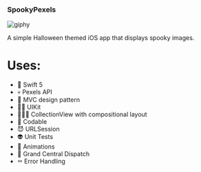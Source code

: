 ### SpookyPexels
![giphy](https://media.giphy.com/media/nkBa9eREC4D7O/giphy.gif)

A simple Halloween themed iOS app that displays spooky images. 

# Uses: 
- 🎃 Swift 5
- 💀 Pexels API
- 👻 MVC design pattern 
- 🧟‍♀️ UIKit 
- 🧛🏼‍♀️ CollectionView with compositional layout
- 👹 Codable 
- 😈 URLSession 
- 👽 Unit Tests 
- 👾 Animations 
- 👺 Grand Central Dispatch
- ⚰️ Error Handling

